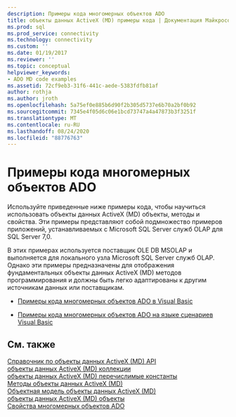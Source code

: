 ```yaml
---
description: Примеры кода многомерных объектов ADO
title: объекты данных ActiveX (MD) примеры кода | Документация Майкрософт
ms.prod: sql
ms.prod_service: connectivity
ms.technology: connectivity
ms.custom: ''
ms.date: 01/19/2017
ms.reviewer: ''
ms.topic: conceptual
helpviewer_keywords:
- ADO MD code examples
ms.assetid: 72cf9eb3-31f6-441c-aede-5383fdfb81af
author: rothja
ms.author: jroth
ms.openlocfilehash: 5a75ef0e885b6d90f2b305d5737e6b70a2bf0b92
ms.sourcegitcommit: 7345e4f05d6c06e1bcd73747a4a47873b3f3251f
ms.translationtype: MT
ms.contentlocale: ru-RU
ms.lasthandoff: 08/24/2020
ms.locfileid: "88776763"
---
```

# <a name="ado-md-code-examples"></a>Примеры кода многомерных объектов ADO
Используйте приведенные ниже примеры кода, чтобы научиться использовать объекты данных ActiveX (MD) объекты, методы и свойства. Эти примеры представляют собой подмножество примеров приложений, устанавливаемых с Microsoft SQL Server служб OLAP для SQL Server 7,0.  
  
 В этих примерах используется поставщик OLE DB MSOLAP и выполняется для локального узла Microsoft SQL Server служб OLAP. Однако эти примеры предназначены для отображения фундаментальных объекты данных ActiveX (MD) методов программирования и должны быть легко адаптированы к другим источникам данных или поставщикам.  
  
-   [Примеры кода многомерных объектов ADO в Visual Basic](./ado-md-code-examples-in-visual-basic.md)  
  
-   [Примеры кода многомерных объектов ADO на языке сценариев Visual Basic](./ado-md-code-examples-in-visual-basic-scripting-edition.md)  
  
## <a name="see-also"></a>См. также  
 [Справочник по объекты данных ActiveX (MD) API](./ado-md-object-model.md?view=sql-server-ver15)   
 [объекты данных ActiveX (MD) коллекции](./ado-md-collections.md)   
 [объекты данных ActiveX (MD) перечислимые константы](./ado-md-enumerated-constants.md)   
 [Методы объекты данных ActiveX (MD)](./ado-md-methods.md)   
 [Объектная модель объекты данных ActiveX (MD)](./ado-md-object-model.md)   
 [объекты данных ActiveX (MD) объекты](./ado-md-objects.md)   
 [Свойства многомерных объектов ADO](./ado-md-properties.md)